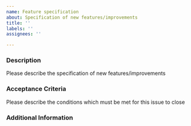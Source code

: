 ```yaml
---
name: Feature specification
about: Specification of new features/improvements
title: ''
labels: ''
assignees: ''

---
```


### Description

Please describe the specification of new features/improvements

### Acceptance Criteria

Please describe the conditions which must be met for this issue to close

### Additional Information
